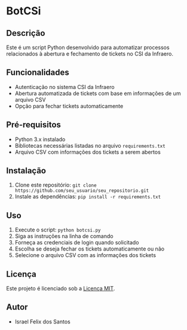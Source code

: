 # BotCSi

## Descrição
Este é um script Python desenvolvido para automatizar processos relacionados à abertura e fechamento de tickets no CSI da Infraero.

## Funcionalidades
- Autenticação no sistema CSI da Infraero
- Abertura automatizada de tickets com base em informações de um arquivo CSV
- Opção para fechar tickets automaticamente

## Pré-requisitos
- Python 3.x instalado
- Bibliotecas necessárias listadas no arquivo `requirements.txt`
- Arquivo CSV com informações dos tickets a serem abertos

## Instalação
1. Clone este repositório: `git clone https://github.com/seu_usuario/seu_repositorio.git`
2. Instale as dependências: `pip install -r requirements.txt`

## Uso
1. Execute o script: `python botcsi.py`
2. Siga as instruções na linha de comando
3. Forneça as credenciais de login quando solicitado
4. Escolha se deseja fechar os tickets automaticamente ou não
5. Selecione o arquivo CSV com as informações dos tickets

## Licença
Este projeto é licenciado sob a [Licença MIT](https://opensource.org/licenses/MIT).

## Autor
- Israel Felix dos Santos
